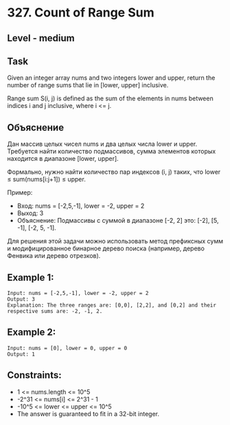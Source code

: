 # 327. Count of Range Sum


## Level - medium


## Task
Given an integer array nums and two integers lower and upper, return the number of range sums that lie in [lower, upper] inclusive.

Range sum S(i, j) is defined as the sum of the elements in nums between indices i and j inclusive, where i <= j.


## Объяснение
Дан массив целых чисел nums и два целых числа lower и upper. 
Требуется найти количество подмассивов, сумма элементов которых находится в диапазоне [lower, upper].

Формально, нужно найти количество пар индексов (i, j) таких, что lower ≤ sum(nums[i:j+1]) ≤ upper.

Пример:
- Вход: nums = [-2,5,-1], lower = -2, upper = 2
- Выход: 3
- Объяснение: Подмассивы с суммой в диапазоне [-2, 2] это: [-2], [5, -1], [-2, 5, -1].


Для решения этой задачи можно использовать метод префиксных сумм 
и модифицированное бинарное дерево поиска (например, дерево Фенвика или дерево отрезков).


## Example 1:
````
Input: nums = [-2,5,-1], lower = -2, upper = 2
Output: 3
Explanation: The three ranges are: [0,0], [2,2], and [0,2] and their respective sums are: -2, -1, 2.
````


## Example 2:
````
Input: nums = [0], lower = 0, upper = 0
Output: 1
````


## Constraints:
- 1 <= nums.length <= 10^5
- -2^31 <= nums[i] <= 2^31 - 1
- -10^5 <= lower <= upper <= 10^5
- The answer is guaranteed to fit in a 32-bit integer.